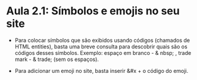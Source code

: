 # Aula 2.1: Símbolos e emojis no seu site

* Para colocar símbolos que são exibidos usando códigos (chamados de HTML entities), basta uma breve consulta para descobrir quais são os códigos desses símbolos. Exemplo: espaço em branco - & nbsp; , trade mark - & trade; (sem os espaços). 

* Para adicionar um emoji no site, basta inserir &#x + o código do emoji. 

 
